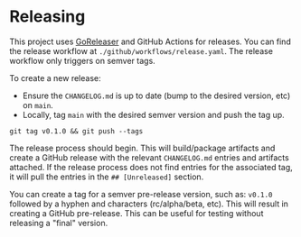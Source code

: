 # Releasing

This project uses [GoReleaser](https://goreleaser.com/) and GitHub Actions for
releases. You can find the release workflow at
`./github/workflows/release.yaml`. The release workflow only triggers on semver
tags.

To create a new release:

* Ensure the `CHANGELOG.md` is up to date (bump to the desired version, etc) on
  `main`.
* Locally, tag `main` with the desired semver version and push the tag up.

```shell
git tag v0.1.0 && git push --tags
```

The release process should begin. This will build/package artifacts and create
a GitHub release with the relevant `CHANGELOG.md` entries and artifacts
attached. If the release process does not find entries for the associated tag,
it will pull the entries in the `## [Unreleased]` section.

You can create a tag for a semver pre-release version, such as: `v0.1.0`
followed by a hyphen and characters (rc/alpha/beta, etc). This will result in
creating a GitHub pre-release. This can be useful for testing without releasing
a "final" version.
